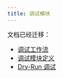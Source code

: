 ```yaml
---
title: 调试模块
---
```


文档已经迁移：

- [调试工作流](./debug)
- [调试模块定义](../cue/definition-edit)
- [Dry-Run 调试](../../tutorials/dry-run)
